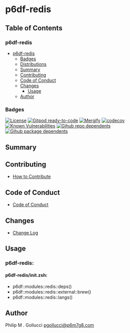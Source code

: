 # p6df-redis

## Table of Contents


### p6df-redis
- [p6df-redis](#p6df-redis)
  - [Badges](#badges)
  - [Distributions](#distributions)
  - [Summary](#summary)
  - [Contributing](#contributing)
  - [Code of Conduct](#code-of-conduct)
  - [Changes](#changes)
    - [Usage](#usage)
  - [Author](#author)

### Badges

[![License](https://img.shields.io/badge/License-Apache%202.0-yellowgreen.svg)](https://opensource.org/licenses/Apache-2.0)
[![Gitpod ready-to-code](https://img.shields.io/badge/Gitpod-ready--to--code-blue?logo=gitpod)](https://gitpod.io/#https://github.com/p6m7g8/p6df-redis)
[![Mergify](https://img.shields.io/endpoint.svg?url=https://gh.mergify.io/badges/p6m7g8/p6df-redis/&style=flat)](https://mergify.io)
[![codecov](https://codecov.io/gh/p6m7g8/p6df-redis/branch/master/graph/badge.svg?token=14Yj1fZbew)](https://codecov.io/gh/p6m7g8/p6df-redis)
[![Known Vulnerabilities](https://snyk.io/test/github/p6m7g8/p6df-redis/badge.svg?targetFile=package.json)](https://snyk.io/test/github/p6m7g8/p6df-redis?targetFile=package.json)
[![Gihub repo dependents](https://badgen.net/github/dependents-repo/p6m7g8/p6df-redis)](https://github.com/p6m7g8/p6df-redis/network/dependents?dependent_type=REPOSITORY)
[![Gihub package dependents](https://badgen.net/github/dependents-pkg/p6m7g8/p6df-redis)](https://github.com/p6m7g8/p6df-redis/network/dependents?dependent_type=PACKAGE)

## Summary

## Contributing

- [How to Contribute](CONTRIBUTING.md)

## Code of Conduct

- [Code of Conduct](https://github.com/p6m7g8/.github/blob/master/CODE_OF_CONDUCT.md)

## Changes

- [Change Log](CHANGELOG.md)

## Usage

### p6df-redis:

#### p6df-redis/init.zsh:

- p6df::modules::redis::deps()
- p6df::modules::redis::external::brew()
- p6df::modules::redis::langs()



## Author

Philip M . Gollucci <pgollucci@p6m7g8.com>
